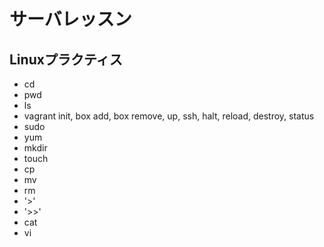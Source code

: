 # サーバレッスン
Linuxプラクティス
-----------------
- cd  
- pwd  
- ls  
- vagrant init, box add, box remove, up, ssh, halt, reload, destroy, status  
- sudo  
- yum  
- mkdir  
- touch  
- cp  
- mv  
- rm  
- '>'
- '>>'  
- cat  
- vi  
 
